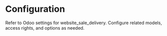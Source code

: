 # Configuration

Refer to Odoo settings for website_sale_delivery. Configure related models, access rights, and options as needed.
